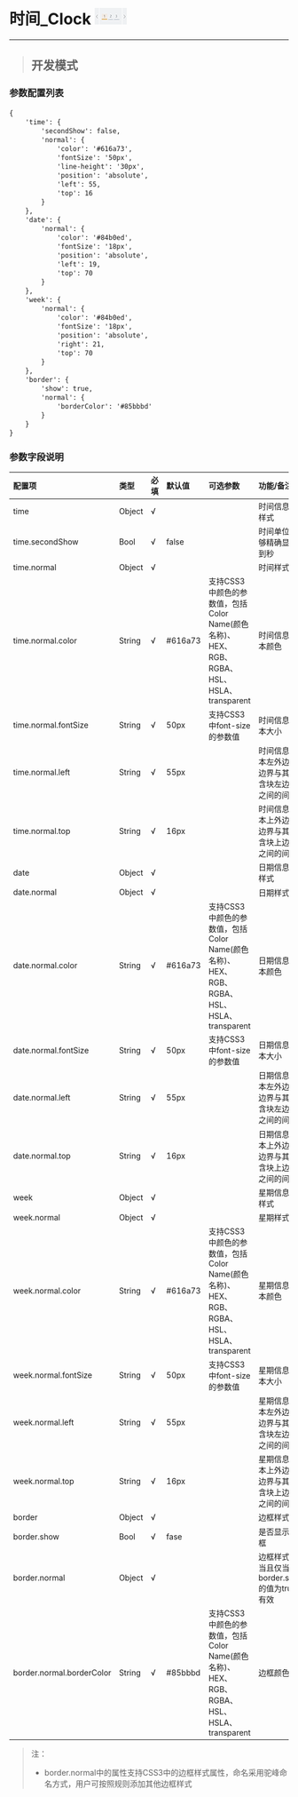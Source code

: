 # 时间\_Clock ![](/assets/Marquee.png)

---

> ## 开发模式

### 参数配置列表

```
{
    'time': {
        'secondShow': false,
        'normal': {
            'color': '#616a73',
            'fontSize': '50px',
            'line-height': '30px',
            'position': 'absolute',
            'left': 55,
            'top': 16
        }
    },
    'date': {
        'normal': {
            'color': '#84b0ed',
            'fontSize': '18px',
            'position': 'absolute',
            'left': 19,
            'top': 70
        }
    },
    'week': {
        'normal': {
            'color': '#84b0ed',
            'fontSize': '18px',
            'position': 'absolute',
            'right': 21,
            'top': 70
        }
    },
    'border': {
        'show': true,
        'normal': {
            'borderColor': '#85bbbd'
        }
    }
}
```

### 参数字段说明

| 配置项 | 类型 | 必填 | 默认值 | 可选参数 | 功能/备注 |
| :--- | :--- | :--- | :--- | :--- | :--- |
| time | Object | √ |  |  | 时间信息及样式 |
| time.secondShow | Bool | √ | false |  | 时间单位是够精确显示到秒 |
| time.normal | Object | √ |  |  | 时间样式 |
| time.normal.color | String | √ | \#616a73 | 支持CSS3中颜色的参数值，包括Color Name\(颜色名称\)、HEX、RGB、RGBA、HSL、HSLA、transparent | 时间信息文本颜色 |
| time.normal.fontSize | String | √ | 50px | 支持CSS3中font-size的参数值 | 时间信息文本大小 |
| time.normal.left | String | √ | 55px |  | 时间信息文本左外边距边界与其包含块左边界之间的间距 |
| time.normal.top | String | √ | 16px |  | 时间信息文本上外边距边界与其包含块上边界之间的间距 |
| date | Object | √ |  |  | 日期信息及样式 |
| date.normal | Object | √ |  |  | 日期样式 |
| date.normal.color | String | √ | \#616a73 | 支持CSS3中颜色的参数值，包括Color Name\(颜色名称\)、HEX、RGB、RGBA、HSL、HSLA、transparent | 日期信息文本颜色 |
| date.normal.fontSize | String | √ | 50px | 支持CSS3中font-size的参数值 | 日期信息文本大小 |
| date.normal.left | String | √ | 55px |  | 日期信息文本左外边距边界与其包含块左边界之间的间距 |
| date.normal.top | String | √ | 16px |  | 日期信息文本上外边距边界与其包含块上边界之间的间距 |
| week | Object | √ |  |  | 星期信息及样式 |
| week.normal | Object | √ |  |  | 星期样式 |
| week.normal.color | String | √ | \#616a73 | 支持CSS3中颜色的参数值，包括Color Name\(颜色名称\)、HEX、RGB、RGBA、HSL、HSLA、transparent | 星期信息文本颜色 |
| week.normal.fontSize | String | √ | 50px | 支持CSS3中font-size的参数值 | 星期信息文本大小 |
| week.normal.left | String | √ | 55px |  | 星期信息文本左外边距边界与其包含块左边界之间的间距 |
| week.normal.top | String | √ | 16px |  | 星期信息文本上外边距边界与其包含块上边界之间的间距 |
| border | Object | √ |  |  | 边框样式 |
| border.show | Bool | √ | fase |  | 是否显示边框 |
| border.normal | Object | √ |  |  | 边框样式，当且仅当border.show的值为true时有效 |
| border.normal.borderColor | String | √ | \#85bbbd | 支持CSS3中颜色的参数值，包括Color Name\(颜色名称\)、HEX、RGB、RGBA、HSL、HSLA、transparent | 边框颜色 |

> 注：
>
> * border.normal中的属性支持CSS3中的边框样式属性，命名采用驼峰命名方式，用户可按照规则添加其他边框样式



